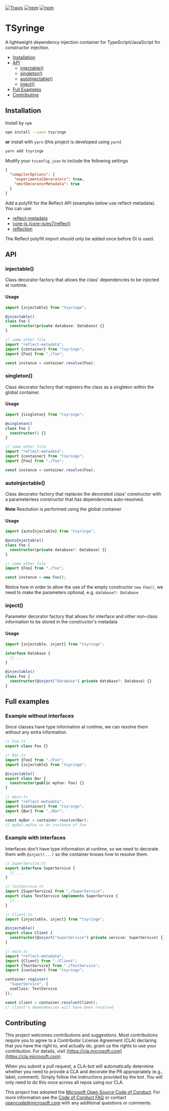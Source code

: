 [![Travis](https://img.shields.io/travis/Microsoft/tsyringe.svg)](https://travis-ci.org/Microsoft/tsyringe/)
[![npm](https://img.shields.io/npm/v/tsyringe.svg)](https://www.npmjs.com/package/tsyringe)
[![npm](https://img.shields.io/npm/dt/tsyringe.svg)](https://www.npmjs.com/package/tsyringe)

# TSyringe

A lightweight dependency injection container for TypeScript/JavaScript for
constructor injection.

* [Installation](#installation)
* [API](#api)
  * [injectable()](#injectable)
  * [singleton()](#singleton)
  * [autoInjectable()](#autoinjectable)
  * [inject()](#inject)
* [Full Examples](#full-examples)
* [Contributing](#contributing)

## Installation
Install by `npm`
```sh
npm install --save tsyringe
```

**or** install with `yarn` (this project is developed using `yarn`)
```sh
yarn add tsyringe
```

Modify your `tsconfig.json` to include the following settings
```json
{
  "compilerOptions": {
    "experimentalDecorators": true,
    "emitDecoratorMetadata": true
  }
}
```

Add a polyfill for the Reflect API (examples below use reflect-metadata). You can use:

 * [reflect-metadata](https://www.npmjs.com/package/reflect-metadata)
 * [core-js (core-js/es7/reflect)](https://www.npmjs.com/package/core-js)
 * [reflection](https://www.npmjs.com/package/@abraham/reflection)

The Reflect polyfill import should only be added once before DI is used.

## API
### injectable()
Class decorator factory that allows the class' dependencies to be injected at
runtime.

#### Usage
```typescript
import {injectable} from "tsyringe";

@injectable()
class Foo {
  constructor(private database: Database) {}
}

// some other file
import "reflect-metadata";
import {container} from "tsyringe";
import {Foo} from "./foo";

const instance = container.resolve(Foo);
```

### singleton()
Class decorator factory that registers the class as a singleton within the
global container.

#### Usage
```typescript
import {singleton} from "tsyringe";

@singleton()
class Foo {
  constructor() {}
}

// some other file
import "reflect-metadata";
import {container} from "tsyringe";
import {Foo} from "./foo";

const instance = container.resolve(Foo);
```

### autoInjectable()
Class decorator factory that replaces the decorated class' constructor with
a parameterless constructor that has dependencies auto-resolved.

**Note** Resolution is performed using the global container

#### Usage
```typescript
import {autoInjectable} from "tsyringe";

@autoInjectable()
class Foo {
  constructor(private database?: Database) {}
}

// some other file
import {Foo} from "./foo";

const instance = new Foo();
```

Notice how in order to allow the use of the empty constructor `new Foo()`, we
need to make the parameters optional, e.g. `database?: Database`

### inject()
Parameter decorator factory that allows for interface and other non-class
information to be stored in the constructor's metadata

#### Usage
```typescript
import {injectable, inject} from "tsyringe";

interface Database {
  // ...
}

@injectable()
class Foo {
  constructor(@inject("Database") private database?: Database) {}
}
```

## Full examples
### Example without interfaces
Since classes have type information at runtime, we can resolve them without any
extra information.

```typescript
// Foo.ts
export class Foo {}
```
```typescript
// Bar.ts
import {Foo} from "./Foo";
import {injectable} from "tsyringe";

@injectable()
export class Bar {
  constructor(public myFoo: Foo) {}
}
```
```typescript
// main.ts
import "reflect-metadata";
import {container} from "tsyringe";
import {Bar} from "./Bar";

const myBar = container.resolve(Bar);
// myBar.myFoo => An instance of Foo
```

### Example with interfaces
Interfaces don't have type information at runtime, so we need to decorate them
with `@inject(...)` so the container knows how to resolve them.

```typescript
// SuperService.ts
export interface SuperService {
  // ...
}
```
```typescript
// TestService.ts
import {SuperService} from "./SuperService";
export class TestService implements SuperService {
  //...
}
```
```typescript
// Client.ts
import {injectable, inject} from "tsyringe";

@injectable()
export class Client {
  constructor(@inject("SuperService") private service: SuperService) {}
}
```
```typescript
// main.ts
import "reflect-metadata";
import {Client} from "./Client";
import {TestService} from "./TestService";
import {container} from "tsyringe";

container.register(
  "SuperService", {
  useClass: TestService
});

const client = container.resolve(Client);
// client's dependencies will have been resolved
```

## Contributing

This project welcomes contributions and suggestions.  Most contributions require you to agree to a
Contributor License Agreement (CLA) declaring that you have the right to, and actually do, grant us
the rights to use your contribution. For details, visit [https://cla.microsoft.com](https://cla.microsoft.com).

When you submit a pull request, a CLA-bot will automatically determine whether you need to provide
a CLA and decorate the PR appropriately (e.g., label, comment). Simply follow the instructions
provided by the bot. You will only need to do this once across all repos using our CLA.

This project has adopted the [Microsoft Open Source Code of Conduct](https://opensource.microsoft.com/codeofconduct/).
For more information see the [Code of Conduct FAQ](https://opensource.microsoft.com/codeofconduct/faq/) or
contact [opencode@microsoft.com](mailto:opencode@microsoft.com) with any additional questions or comments.
